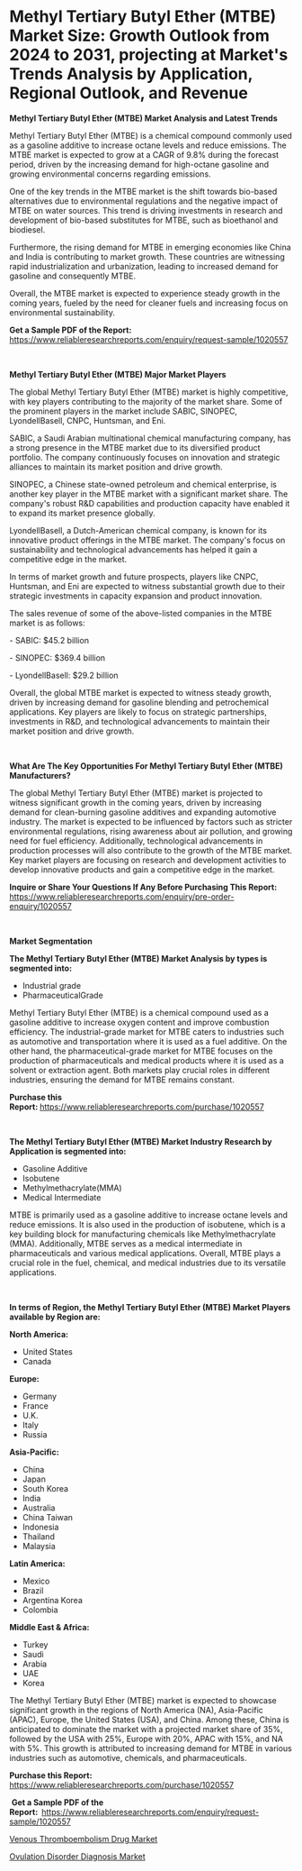 <p><h1>Methyl Tertiary Butyl Ether (MTBE) Market Size: Growth Outlook from 2024 to 2031, projecting at Market's Trends Analysis by Application, Regional Outlook, and Revenue</h1></p><p><strong>Methyl Tertiary Butyl Ether (MTBE) Market Analysis and Latest Trends</strong></p>
<p><p>Methyl Tertiary Butyl Ether (MTBE) is a chemical compound commonly used as a gasoline additive to increase octane levels and reduce emissions. The MTBE market is expected to grow at a CAGR of 9.8% during the forecast period, driven by the increasing demand for high-octane gasoline and growing environmental concerns regarding emissions.</p><p>One of the key trends in the MTBE market is the shift towards bio-based alternatives due to environmental regulations and the negative impact of MTBE on water sources. This trend is driving investments in research and development of bio-based substitutes for MTBE, such as bioethanol and biodiesel.</p><p>Furthermore, the rising demand for MTBE in emerging economies like China and India is contributing to market growth. These countries are witnessing rapid industrialization and urbanization, leading to increased demand for gasoline and consequently MTBE.</p><p>Overall, the MTBE market is expected to experience steady growth in the coming years, fueled by the need for cleaner fuels and increasing focus on environmental sustainability.</p></p>
<p><strong>Get a Sample PDF of the Report:&nbsp;</strong> <a href="https://www.reliableresearchreports.com/enquiry/request-sample/1020557">https://www.reliableresearchreports.com/enquiry/request-sample/1020557</a></p>
<p>&nbsp;</p>
<p><strong>Methyl Tertiary Butyl Ether (MTBE) Major Market Players</strong></p>
<p><p>The global Methyl Tertiary Butyl Ether (MTBE) market is highly competitive, with key players contributing to the majority of the market share. Some of the prominent players in the market include SABIC, SINOPEC, LyondellBasell, CNPC, Huntsman, and Eni.</p><p>SABIC, a Saudi Arabian multinational chemical manufacturing company, has a strong presence in the MTBE market due to its diversified product portfolio. The company continuously focuses on innovation and strategic alliances to maintain its market position and drive growth.</p><p>SINOPEC, a Chinese state-owned petroleum and chemical enterprise, is another key player in the MTBE market with a significant market share. The company's robust R&D capabilities and production capacity have enabled it to expand its market presence globally.</p><p>LyondellBasell, a Dutch-American chemical company, is known for its innovative product offerings in the MTBE market. The company's focus on sustainability and technological advancements has helped it gain a competitive edge in the market.</p><p>In terms of market growth and future prospects, players like CNPC, Huntsman, and Eni are expected to witness substantial growth due to their strategic investments in capacity expansion and product innovation.</p><p>The sales revenue of some of the above-listed companies in the MTBE market is as follows:</p><p>- SABIC: $45.2 billion</p><p>- SINOPEC: $369.4 billion</p><p>- LyondellBasell: $29.2 billion</p><p>Overall, the global MTBE market is expected to witness steady growth, driven by increasing demand for gasoline blending and petrochemical applications. Key players are likely to focus on strategic partnerships, investments in R&D, and technological advancements to maintain their market position and drive growth.</p></p>
<p>&nbsp;</p>
<p><strong>What Are The Key Opportunities For Methyl Tertiary Butyl Ether (MTBE) Manufacturers?</strong></p>
<p><p>The global Methyl Tertiary Butyl Ether (MTBE) market is projected to witness significant growth in the coming years, driven by increasing demand for clean-burning gasoline additives and expanding automotive industry. The market is expected to be influenced by factors such as stricter environmental regulations, rising awareness about air pollution, and growing need for fuel efficiency. Additionally, technological advancements in production processes will also contribute to the growth of the MTBE market. Key market players are focusing on research and development activities to develop innovative products and gain a competitive edge in the market.</p></p>
<p><strong>Inquire or Share Your Questions If Any Before Purchasing This Report:</strong> <a href="https://www.reliableresearchreports.com/enquiry/pre-order-enquiry/1020557">https://www.reliableresearchreports.com/enquiry/pre-order-enquiry/1020557</a></p>
<p>&nbsp;</p>
<p><strong>Market Segmentation</strong></p>
<p><strong>The Methyl Tertiary Butyl Ether (MTBE) Market Analysis by types is segmented into:</strong></p>
<p><ul><li>Industrial grade</li><li>PharmaceuticalGrade</li></ul></p>
<p><p>Methyl Tertiary Butyl Ether (MTBE) is a chemical compound used as a gasoline additive to increase oxygen content and improve combustion efficiency. The industrial-grade market for MTBE caters to industries such as automotive and transportation where it is used as a fuel additive. On the other hand, the pharmaceutical-grade market for MTBE focuses on the production of pharmaceuticals and medical products where it is used as a solvent or extraction agent. Both markets play crucial roles in different industries, ensuring the demand for MTBE remains constant.</p></p>
<p><strong>Purchase this Report:&nbsp;</strong><a href="https://www.reliableresearchreports.com/purchase/1020557">https://www.reliableresearchreports.com/purchase/1020557</a></p>
<p>&nbsp;</p>
<p><strong>The Methyl Tertiary Butyl Ether (MTBE) Market Industry Research by Application is segmented into:</strong></p>
<p><ul><li>Gasoline Additive</li><li>Isobutene</li><li>Methylmethacrylate(MMA)</li><li>Medical Intermediate</li></ul></p>
<p><p>MTBE is primarily used as a gasoline additive to increase octane levels and reduce emissions. It is also used in the production of isobutene, which is a key building block for manufacturing chemicals like Methylmethacrylate (MMA). Additionally, MTBE serves as a medical intermediate in pharmaceuticals and various medical applications. Overall, MTBE plays a crucial role in the fuel, chemical, and medical industries due to its versatile applications.</p></p>
<p>&nbsp;</p>
<p><strong>In terms of Region, the Methyl Tertiary Butyl Ether (MTBE) Market Players available by Region are:</strong></p>
<p>
    <p> <strong> North America: </strong>
        <ul>
            <li>United States</li>
            <li>Canada</li>
        </ul>
        </p> 
    <p> <strong> Europe: </strong>
        <ul>
            <li>Germany</li>
            <li>France</li>
            <li>U.K.</li>
            <li>Italy</li>
            <li>Russia</li>
        </ul>
        </p> 
    <p> <strong> Asia-Pacific: </strong>
        <ul>
            <li>China</li>
            <li>Japan</li>
            <li>South Korea</li>
            <li>India</li>
            <li>Australia</li>
            <li>China Taiwan</li>
            <li>Indonesia</li>
            <li>Thailand</li>
            <li>Malaysia</li>
        </ul>
        </p> 
    <p> <strong> Latin America: </strong>
        <ul>
            <li>Mexico</li>
            <li>Brazil</li>
            <li>Argentina Korea</li>
            <li>Colombia</li>
        </ul>
        </p> 
    <p> <strong> Middle East & Africa: </strong>
        <ul>
            <li>Turkey</li>
            <li>Saudi</li>
            <li>Arabia</li>
            <li>UAE</li>
            <li>Korea</li>
        </ul>
    </p>
    </p>
<p><p>The Methyl Tertiary Butyl Ether (MTBE) market is expected to showcase significant growth in the regions of North America (NA), Asia-Pacific (APAC), Europe, the United States (USA), and China. Among these, China is anticipated to dominate the market with a projected market share of 35%, followed by the USA with 25%, Europe with 20%, APAC with 15%, and NA with 5%. This growth is attributed to increasing demand for MTBE in various industries such as automotive, chemicals, and pharmaceuticals.</p></p>
<p><strong>Purchase this Report: </strong><a href="https://www.reliableresearchreports.com/purchase/1020557">https://www.reliableresearchreports.com/purchase/1020557</a></p>
<p>&nbsp;<strong>Get a Sample PDF of the Report:&nbsp;&nbsp;</strong><a href="https://www.reliableresearchreports.com/enquiry/request-sample/1020557">https://www.reliableresearchreports.com/enquiry/request-sample/1020557</a></p>
<p><strong></strong></p>
<p><p><a href="https://issuu.com/reportprime-2/docs/venous-thromboembolism-drug-market-size-2030.pptx">Venous Thromboembolism Drug Market</a></p><p><a href="https://issuu.com/reportprime-2/docs/ovulation-disorder-diagnosis-market-size-2030.pptx">Ovulation Disorder Diagnosis Market</a></p></p>